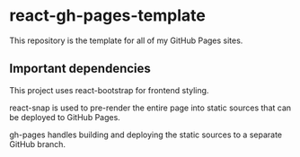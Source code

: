 # react-gh-pages-template

This repository is the template for all of my GitHub Pages sites.

## Important dependencies

This project uses react-bootstrap for frontend styling.

react-snap is used to pre-render the entire page into static sources that can be deployed to GitHub Pages.

gh-pages handles building and deploying the static sources to a separate GitHub branch.